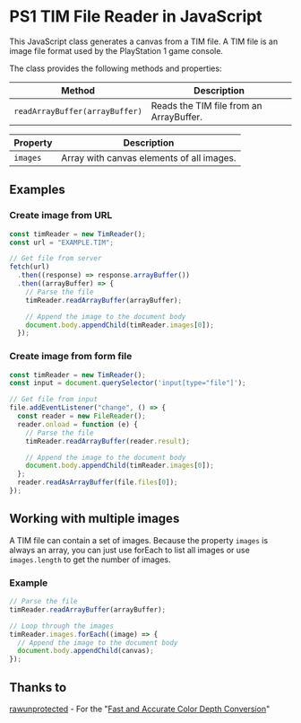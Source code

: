 # PS1 TIM File Reader in JavaScript

This JavaScript class generates a canvas from a TIM file. A TIM file is an image file format used by the PlayStation 1 game console.

The class provides the following methods and properties:

| Method                         | Description                             |
| ------------------------------ | --------------------------------------- |
| `readArrayBuffer(arrayBuffer)` | Reads the TIM file from an ArrayBuffer. |

| Property | Description                    |
| -------- | ------------------------------ |
| `images` | Array with canvas elements of all images. |

## Examples

### Create image from URL

```javascript
const timReader = new TimReader();
const url = "EXAMPLE.TIM";

// Get file from server
fetch(url)
  .then((response) => response.arrayBuffer())
  .then((arrayBuffer) => {
    // Parse the file
    timReader.readArrayBuffer(arrayBuffer);

    // Append the image to the document body
    document.body.appendChild(timReader.images[0]);
  });
```

### Create image from form file

```javascript
const timReader = new TimReader();
const input = document.querySelector('input[type="file"]');

// Get file from input
file.addEventListener("change", () => {
  const reader = new FileReader();
  reader.onload = function (e) {
    // Parse the file
    timReader.readArrayBuffer(reader.result);

    // Append the image to the document body
    document.body.appendChild(timReader.images[0]);
  };
  reader.readAsArrayBuffer(file.files[0]);
});
```

## Working with multiple images

A TIM file can contain a set of images. Because the property `images` is always an array, you can just use forEach to list all images or use `images.length` to get the number of images.

### Example

```javascript
// Parse the file
timReader.readArrayBuffer(arrayBuffer);

// Loop through the images
timReader.images.forEach((image) => {
  // Append the image to the document body
  document.body.appendChild(canvas);
});
```

## Thanks to

[rawunprotected](https://github.com/rawrunprotected) - For the "[Fast and Accurate Color Depth Conversion](https://threadlocalmutex.com/?p=48)"
